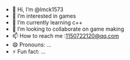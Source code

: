- 👋 Hi, I’m @lmck1573
- 👀 I’m interested in games
- 🌱 I’m currently learning c++
- 💞️ I’m looking to collaborate on game making
- 📫 How to reach me :1150722120@qq.com
- 😄 Pronouns: ...
- ⚡ Fun fact: ...

<!---
lmck1573/lmck1573 is a ✨ special ✨ repository because its `README.md` (this file) appears on your GitHub profile.
You can click the Preview link to take a look at your changes.
--->
